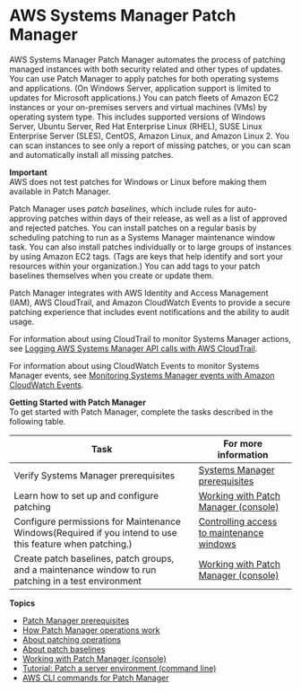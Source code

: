 # AWS Systems Manager Patch Manager<a name="systems-manager-patch"></a>

AWS Systems Manager Patch Manager automates the process of patching managed instances with both security related and other types of updates\. You can use Patch Manager to apply patches for both operating systems and applications\. \(On Windows Server, application support is limited to updates for Microsoft applications\.\) You can patch fleets of Amazon EC2 instances or your on\-premises servers and virtual machines \(VMs\) by operating system type\. This includes supported versions of Windows Server, Ubuntu Server, Red Hat Enterprise Linux \(RHEL\), SUSE Linux Enterprise Server \(SLES\), CentOS, Amazon Linux, and Amazon Linux 2\. You can scan instances to see only a report of missing patches, or you can scan and automatically install all missing patches\. 

**Important**  
AWS does not test patches for Windows or Linux before making them available in Patch Manager\.

Patch Manager uses *patch baselines*, which include rules for auto\-approving patches within days of their release, as well as a list of approved and rejected patches\. You can install patches on a regular basis by scheduling patching to run as a Systems Manager maintenance window task\. You can also install patches individually or to large groups of instances by using Amazon EC2 tags\. \(Tags are keys that help identify and sort your resources within your organization\.\) You can add tags to your patch baselines themselves when you create or update them\. 

Patch Manager integrates with AWS Identity and Access Management \(IAM\), AWS CloudTrail, and Amazon CloudWatch Events to provide a secure patching experience that includes event notifications and the ability to audit usage\.

For information about using CloudTrail to monitor Systems Manager actions, see [Logging AWS Systems Manager API calls with AWS CloudTrail](monitoring-cloudtrail-logs.md)\.

For information about using CloudWatch Events to monitor Systems Manager events, see [Monitoring Systems Manager events with Amazon CloudWatch Events](monitoring-cloudwatch-events.md)\.

**Getting Started with Patch Manager**  
To get started with Patch Manager, complete the tasks described in the following table\.


| Task | For more information | 
| --- | --- | 
|  Verify Systems Manager prerequisites  |  [Systems Manager prerequisites](systems-manager-prereqs.md)  | 
|  Learn how to set up and configure patching  |  [Working with Patch Manager \(console\)](sysman-patch-working.md)  | 
| Configure permissions for Maintenance Windows\(Required if you intend to use this feature when patching\.\) | [Controlling access to maintenance windows](sysman-maintenance-permissions.md) | 
|  Create patch baselines, patch groups, and a maintenance window to run patching in a test environment  |  [Working with Patch Manager \(console\)](sysman-patch-working.md)  | 

**Topics**
+ [Patch Manager prerequisites](patch-manager-prerequisites.md)
+ [How Patch Manager operations work](patch-manager-how-it-works.md)
+ [About patching operations](about-patching-operations.md)
+ [About patch baselines](about-patch-baselines.md)
+ [Working with Patch Manager \(console\)](sysman-patch-working.md)
+ [Tutorial: Patch a server environment \(command line\)](sysman-patch-cliwalk.md)
+ [AWS CLI commands for Patch Manager](patch-manager-cli-commands.md)